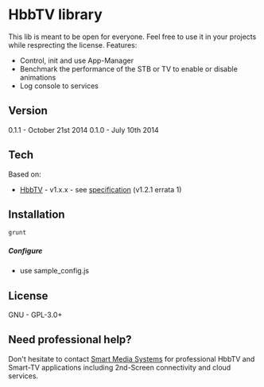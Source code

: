 HbbTV library
=========

This lib is meant to be open for everyone. Feel free to use it in your projects while resprecting the license.
Features:

  - Control, init and use App-Manager
  - Benchmark the performance of the STB or TV to enable or disable animations
  - Log console to services



Version
----
0.1.1 - October 21st 2014
0.1.0 - July 10th 2014

Tech
-----------

Based on:

* [HbbTV] - v1.x.x - see [specification] (v1.2.1 errata 1)


Installation
--------------

```sh
grunt
```

##### Configure

* use sample_config.js




License
----

GNU - GPL-3.0+



Need professional help?
--------------
Don't hesitate to contact [Smart Media Systems] for professional HbbTV and Smart-TV applications including 2nd-Screen connectivity and cloud services.



[HbbTV]:http://hbbtv.org
[Smart Media Systems]:http://smartmedia-systems.de
[specification]:http://hbbtv.org/pages/about_hbbtv/TS102796\-v121\-errata\-1.pdf